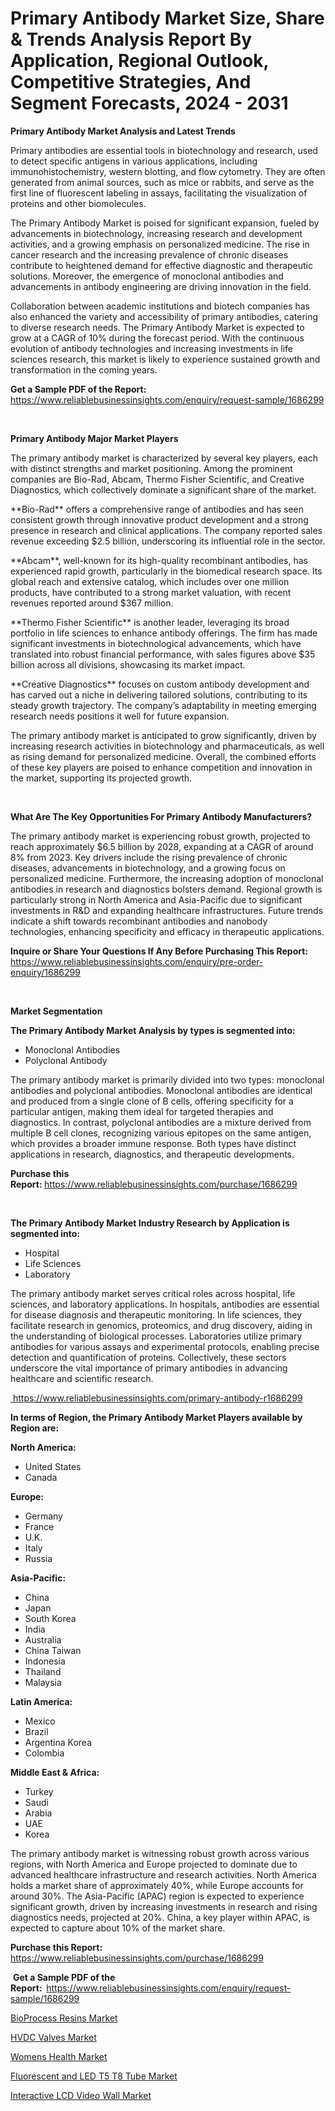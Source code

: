 <p><h1>Primary Antibody Market Size, Share & Trends Analysis Report By Application, Regional Outlook, Competitive Strategies, And Segment Forecasts, 2024 - 2031</h1></p><p><strong>Primary Antibody Market Analysis and Latest Trends</strong></p>
<p><p>Primary antibodies are essential tools in biotechnology and research, used to detect specific antigens in various applications, including immunohistochemistry, western blotting, and flow cytometry. They are often generated from animal sources, such as mice or rabbits, and serve as the first line of fluorescent labeling in assays, facilitating the visualization of proteins and other biomolecules.</p><p>The Primary Antibody Market is poised for significant expansion, fueled by advancements in biotechnology, increasing research and development activities, and a growing emphasis on personalized medicine. The rise in cancer research and the increasing prevalence of chronic diseases contribute to heightened demand for effective diagnostic and therapeutic solutions. Moreover, the emergence of monoclonal antibodies and advancements in antibody engineering are driving innovation in the field.</p><p>Collaboration between academic institutions and biotech companies has also enhanced the variety and accessibility of primary antibodies, catering to diverse research needs. The Primary Antibody Market is expected to grow at a CAGR of 10% during the forecast period. With the continuous evolution of antibody technologies and increasing investments in life sciences research, this market is likely to experience sustained growth and transformation in the coming years.</p></p>
<p><strong>Get a Sample PDF of the Report:&nbsp;</strong> <a href="https://www.reliablebusinessinsights.com/enquiry/request-sample/1686299?utm_campaign=115&utm_medium=2&utm_source=Github&utm_content=ia&utm_term=06102024&utm_id=primary-antibody">https://www.reliablebusinessinsights.com/enquiry/request-sample/1686299</a></p>
<p>&nbsp;</p>
<p><strong>Primary Antibody Major Market Players</strong></p>
<p><p>The primary antibody market is characterized by several key players, each with distinct strengths and market positioning. Among the prominent companies are Bio-Rad, Abcam, Thermo Fisher Scientific, and Creative Diagnostics, which collectively dominate a significant share of the market. </p><p>**Bio-Rad** offers a comprehensive range of antibodies and has seen consistent growth through innovative product development and a strong presence in research and clinical applications. The company reported sales revenue exceeding $2.5 billion, underscoring its influential role in the sector.</p><p>**Abcam**, well-known for its high-quality recombinant antibodies, has experienced rapid growth, particularly in the biomedical research space. Its global reach and extensive catalog, which includes over one million products, have contributed to a strong market valuation, with recent revenues reported around $367 million.</p><p>**Thermo Fisher Scientific** is another leader, leveraging its broad portfolio in life sciences to enhance antibody offerings. The firm has made significant investments in biotechnological advancements, which have translated into robust financial performance, with sales figures above $35 billion across all divisions, showcasing its market impact.</p><p>**Creative Diagnostics** focuses on custom antibody development and has carved out a niche in delivering tailored solutions, contributing to its steady growth trajectory. The company’s adaptability in meeting emerging research needs positions it well for future expansion.</p><p>The primary antibody market is anticipated to grow significantly, driven by increasing research activities in biotechnology and pharmaceuticals, as well as rising demand for personalized medicine. Overall, the combined efforts of these key players are poised to enhance competition and innovation in the market, supporting its projected growth.</p></p>
<p>&nbsp;</p>
<p><strong>What Are The Key Opportunities For Primary Antibody Manufacturers?</strong></p>
<p><p>The primary antibody market is experiencing robust growth, projected to reach approximately $6.5 billion by 2028, expanding at a CAGR of around 8% from 2023. Key drivers include the rising prevalence of chronic diseases, advancements in biotechnology, and a growing focus on personalized medicine. Furthermore, the increasing adoption of monoclonal antibodies in research and diagnostics bolsters demand. Regional growth is particularly strong in North America and Asia-Pacific due to significant investments in R&D and expanding healthcare infrastructures. Future trends indicate a shift towards recombinant antibodies and nanobody technologies, enhancing specificity and efficacy in therapeutic applications.</p></p>
<p><strong>Inquire or Share Your Questions If Any Before Purchasing This Report:</strong> <a href="https://www.reliablebusinessinsights.com/enquiry/pre-order-enquiry/1686299?utm_campaign=115&utm_medium=2&utm_source=Github&utm_content=ia&utm_term=06102024&utm_id=primary-antibody">https://www.reliablebusinessinsights.com/enquiry/pre-order-enquiry/1686299</a></p>
<p>&nbsp;</p>
<p><strong>Market Segmentation</strong></p>
<p><strong>The Primary Antibody Market Analysis by types is segmented into:</strong></p>
<p><ul><li>Monoclonal Antibodies</li><li>Polyclonal Antibody</li></ul></p>
<p><p>The primary antibody market is primarily divided into two types: monoclonal antibodies and polyclonal antibodies. Monoclonal antibodies are identical and produced from a single clone of B cells, offering specificity for a particular antigen, making them ideal for targeted therapies and diagnostics. In contrast, polyclonal antibodies are a mixture derived from multiple B cell clones, recognizing various epitopes on the same antigen, which provides a broader immune response. Both types have distinct applications in research, diagnostics, and therapeutic developments.</p></p>
<p><strong>Purchase this Report:&nbsp;</strong><a href="https://www.reliablebusinessinsights.com/purchase/1686299?utm_campaign=115&utm_medium=2&utm_source=Github&utm_content=ia&utm_term=06102024&utm_id=primary-antibody">https://www.reliablebusinessinsights.com/purchase/1686299</a></p>
<p>&nbsp;</p>
<p><strong>The Primary Antibody Market Industry Research by Application is segmented into:</strong></p>
<p><ul><li>Hospital</li><li>Life Sciences</li><li>Laboratory</li></ul></p>
<p><p>The primary antibody market serves critical roles across hospital, life sciences, and laboratory applications. In hospitals, antibodies are essential for disease diagnosis and therapeutic monitoring. In life sciences, they facilitate research in genomics, proteomics, and drug discovery, aiding in the understanding of biological processes. Laboratories utilize primary antibodies for various assays and experimental protocols, enabling precise detection and quantification of proteins. Collectively, these sectors underscore the vital importance of primary antibodies in advancing healthcare and scientific research.</p></p>
<p><a href="https://www.reliablebusinessinsights.com/primary-antibody-r1686299?utm_campaign=115&utm_medium=2&utm_source=Github&utm_content=ia&utm_term=06102024&utm_id=primary-antibody">&nbsp;https://www.reliablebusinessinsights.com/primary-antibody-r1686299</a></p>
<p><strong>In terms of Region, the Primary Antibody Market Players available by Region are:</strong></p>
<p>
    <p> <strong> North America: </strong>
        <ul>
            <li>United States</li>
            <li>Canada</li>
        </ul>
        </p> 
    <p> <strong> Europe: </strong>
        <ul>
            <li>Germany</li>
            <li>France</li>
            <li>U.K.</li>
            <li>Italy</li>
            <li>Russia</li>
        </ul>
        </p> 
    <p> <strong> Asia-Pacific: </strong>
        <ul>
            <li>China</li>
            <li>Japan</li>
            <li>South Korea</li>
            <li>India</li>
            <li>Australia</li>
            <li>China Taiwan</li>
            <li>Indonesia</li>
            <li>Thailand</li>
            <li>Malaysia</li>
        </ul>
        </p> 
    <p> <strong> Latin America: </strong>
        <ul>
            <li>Mexico</li>
            <li>Brazil</li>
            <li>Argentina Korea</li>
            <li>Colombia</li>
        </ul>
        </p> 
    <p> <strong> Middle East & Africa: </strong>
        <ul>
            <li>Turkey</li>
            <li>Saudi</li>
            <li>Arabia</li>
            <li>UAE</li>
            <li>Korea</li>
        </ul>
    </p>
    </p>
<p><p>The primary antibody market is witnessing robust growth across various regions, with North America and Europe projected to dominate due to advanced healthcare infrastructure and research activities. North America holds a market share of approximately 40%, while Europe accounts for around 30%. The Asia-Pacific (APAC) region is expected to experience significant growth, driven by increasing investments in research and rising diagnostics needs, projected at 20%. China, a key player within APAC, is expected to capture about 10% of the market share.</p></p>
<p><strong>Purchase this Report: </strong><a href="https://www.reliablebusinessinsights.com/purchase/1686299?utm_campaign=115&utm_medium=2&utm_source=Github&utm_content=ia&utm_term=06102024&utm_id=primary-antibody">https://www.reliablebusinessinsights.com/purchase/1686299</a></p>
<p>&nbsp;<strong>Get a Sample PDF of the Report:&nbsp;&nbsp;</strong><a href="https://www.reliablebusinessinsights.com/enquiry/request-sample/1686299?utm_campaign=115&utm_medium=2&utm_source=Github&utm_content=ia&utm_term=06102024&utm_id=primary-antibody">https://www.reliablebusinessinsights.com/enquiry/request-sample/1686299</a></p>
<p><strong></strong></p>
<p><p><a href="https://github.com/AlesiaDushku574/Market-Research-Report-List-1/blob/main/bioprocess-resins-market.md?utm_campaign=115&utm_medium=2&utm_source=Github&utm_content=ia&utm_term=06102024&utm_id=primary-antibody">BioProcess Resins Market</a></p><p><a href="https://issuu.com/reportprime-2/docs/hvdc-valves-market-size-2030.pptx_082b622dec240b?utm_campaign=115&utm_medium=2&utm_source=Github&utm_content=ia&utm_term=06102024&utm_id=primary-antibody">HVDC Valves Market</a></p><p><a href="https://www.linkedin.com/pulse/future-womens-health-market-global-forecast-trends-2024-2031-fvxre?utm_campaign=115&utm_medium=2&utm_source=Github&utm_content=ia&utm_term=06102024&utm_id=primary-antibody">Womens Health Market</a></p><p><a href="https://issuu.com/reportprime-2/docs/fluorescent-and-led-t5-t8-tube-mark_a766a792314b4c?utm_campaign=115&utm_medium=2&utm_source=Github&utm_content=ia&utm_term=06102024&utm_id=primary-antibody">Fluorescent and LED T5 T8 Tube Market</a></p><p><a href="https://www.linkedin.com/pulse/interactive-lcd-video-wall-market-global-insights-sales-d7mde?utm_campaign=115&utm_medium=2&utm_source=Github&utm_content=ia&utm_term=06102024&utm_id=primary-antibody">Interactive LCD Video Wall Market</a></p></p>